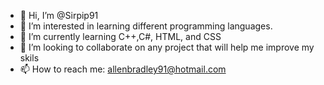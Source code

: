 - 👋 Hi, I’m @Sirpip91
- 👀 I’m interested in learning different programming languages.
- 🌱 I’m currently learning C++,C#, HTML, and CSS
- 💞️ I’m looking to collaborate on any project that will help me improve my skils
- 📫 How to reach me: allenbradley91@hotmail.com


<!---
Sirpip91/Sirpip91 is a ✨ special ✨ repository because its `README.md` (this file) appears on your GitHub profile.
You can click the Preview link to take a look at your changes.
--->
